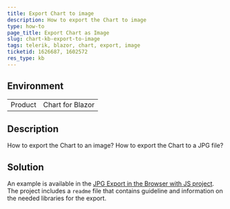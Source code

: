 ```yaml
---
title: Export Chart to image
description: How to export the Chart to image
type: how-to
page_title: Export Chart as Image
slug: chart-kb-export-to-image
tags: telerik, blazor, chart, export, image
ticketid: 1626687, 1602572
res_type: kb
---
```


## Environment

<table>
    <tbody>
        <tr>
            <td>Product</td>
            <td>Chart for Blazor</td>
        </tr>
    </tbody>
</table>


## Description

How to export the Chart to an image? How to export the Chart to a JPG file?


## Solution

An example is available in the [JPG Export in the Browser with JS project](https://github.com/telerik/blazor-ui/tree/master/common/pdf-jpg-export-js). The project includes a `readme` file that contains guideline and information on the needed libraries for the export.